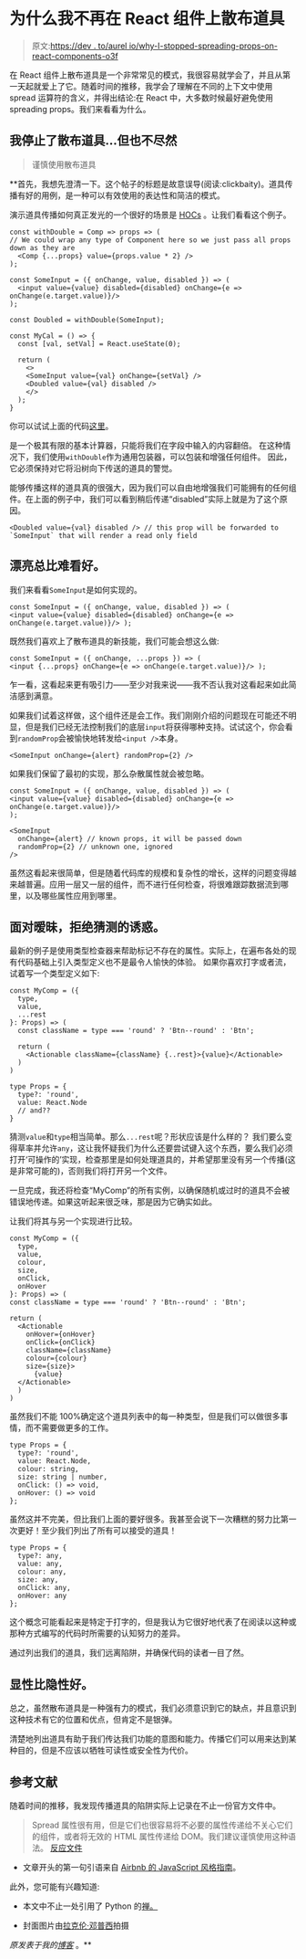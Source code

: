 # 为什么我不再在 React 组件上散布道具

> 原文:[https://dev . to/aurel io/why-I-stopped-spreading-props-on-react-components-o3f](https://dev.to/aurelio/why-i-stopped-spreading-props-on-react-components-o3f)

在 React 组件上散布道具是一个非常常见的模式，我很容易就学会了，并且从第一天起就爱上了它。随着时间的推移，我学会了理解在不同的上下文中使用 spread 运算符的含义，并得出结论:在 React 中，大多数时候最好避免使用 spreading props。我们来看看为什么。

## [](#i-stopped-spreading-props-but-not-quite)我停止了散布道具...但也不尽然

> 谨慎使用散布道具

 **首先，我想先澄清一下。这个帖子的标题是故意误导(阅读:clickbaity)。道具传播有好的用例，是一种可以有效使用的表达性和简洁的模式。

演示道具传播如何真正发光的一个很好的场景是 [HOCs](https://reactjs.org/docs/higher-order-components.html) 。让我们看看这个例子。

```
const withDouble = Comp => props => (
// We could wrap any type of Component here so we just pass all props down as they are
  <Comp {...props} value={props.value * 2} />
);

const SomeInput = ({ onChange, value, disabled }) => (
  <input value={value} disabled={disabled} onChange={e => onChange(e.target.value)}/>
);

const Doubled = withDouble(SomeInput);

const MyCal = () => {
  const [val, setVal] = React.useState(0);

  return (
    <>
    <SomeInput value={val} onChange={setVal} />
    <Doubled value={val} disabled />
    </>
  );
} 
```

你可以试试上面的代码[这里](https://jsfiddle.net/npsgLhf1/)。

是一个极其有限的基本计算器，只能将我们在字段中输入的内容翻倍。
在这种情况下，我们使用`withDouble`作为通用包装器，可以包装和增强任何组件。
因此，它必须保持对它将沿树向下传送的道具的警觉。

能够传播这样的道具真的很强大，因为我们可以自由地增强我们可能拥有的任何组件。在上面的例子中，我们可以看到稍后传递“disabled”实际上就是为了这个原因。

```
<Doubled value={val} disabled /> // this prop will be forwarded to `SomeInput` that will render a read only field 
```

## [](#beautiful-is-better-than-ugly)漂亮总比难看好。

我们来看看`SomeInput`是如何实现的。

```
const SomeInput = ({ onChange, value, disabled }) => (
<input value={value} disabled={disabled} onChange={e => onChange(e.target.value)}/> ); 
```

既然我们喜欢上了散布道具的新技能，我们可能会想这么做:

```
const SomeInput = ({ onChange, ...props }) => (
<input {...props} onChange={e => onChange(e.target.value)}/> ); 
```

乍一看，这看起来更有吸引力——至少对我来说——我不否认我对这看起来如此简洁感到满意。

如果我们试着这样做，这个组件还是会工作。我们刚刚介绍的问题现在可能还不明显，但是我们已经无法控制我们的底层`input`将获得哪种支持。试试这个，你会看到`randomProp`会被愉快地转发给`<input />`本身。

```
<SomeInput onChange={alert} randomProp={2} /> 
```

如果我们保留了最初的实现，那么杂散属性就会被忽略。

```
const SomeInput = ({ onChange, value, disabled }) => (
<input value={value} disabled={disabled} onChange={e => onChange(e.target.value)}/>
);

<SomeInput
  onChange={alert} // known props, it will be passed down
  randomProp={2} // unknown one, ignored
/> 
```

虽然这看起来很简单，但是随着代码库的规模和复杂性的增长，这样的问题变得越来越普遍。应用一层又一层的组件，而不进行任何检查，将很难跟踪数据流到哪里，以及哪些属性应用到哪里。

## [](#in-the-face-of-ambiguity-refuse-the-temptation-to-guess)面对暧昧，拒绝猜测的诱惑。

最新的例子是使用类型检查器来帮助标记不存在的属性。实际上，在遍布各处的现有代码基础上引入类型定义也不是最令人愉快的体验。
如果你喜欢打字或者流，试着写一个类型定义如下:

```
const MyComp = ({
  type,
  value,
  ...rest
}: Props) => (
  const className = type === 'round' ? 'Btn--round' : 'Btn';

  return (
    <Actionable className={className} {..rest}>{value}</Actionable>
  )
)

type Props = {
  type?: 'round',
  value: React.Node
  // and??
} 
```

猜测`value`和`type`相当简单。那么`...rest`呢？形状应该是什么样的？
我们要么变得草率并允许`any`，这让我怀疑我们为什么还要尝试键入这个东西，要么我们必须打开‘可操作的’实现，检查那里是如何处理道具的，并希望那里没有另一个传播(这是非常可能的)，否则我们将打开另一个文件。

一旦完成，我还将检查“MyComp”的所有实例，以确保随机或过时的道具不会被错误地传递。如果这听起来很乏味，那是因为它确实如此。

让我们将其与另一个实现进行比较。

```
const MyComp = ({
  type,
  value,
  colour,
  size,
  onClick,
  onHover
}: Props) => (
const className = type === 'round' ? 'Btn--round' : 'Btn';

return (
  <Actionable
    onHover={onHover}
    onClick={onClick}
    className={className}
    colour={colour}
    size={size}>
      {value}
  </Actionable>
  )
) 
```

虽然我们不能 100%确定这个道具列表中的每一种类型，但是我们可以做很多事情，而不需要做更多的工作。

```
type Props = {
  type?: 'round',
  value: React.Node,
  colour: string,
  size: string | number,
  onClick: () => void,
  onHover: () => void
}; 
```

虽然这并不完美，但比我们上面的要好很多。我甚至会说下一次糟糕的努力比第一次更好！至少我们列出了所有可以接受的道具！

```
type Props = {
  type?: any,
  value: any,
  colour: any,
  size: any,
  onClick: any,
  onHover: any
}; 
```

这个概念可能看起来是特定于打字的，但是我认为它很好地代表了在阅读以这种或那种方式编写的代码时所需要的认知努力的差异。

通过列出我们的道具，我们远离陷阱，并确保代码的读者一目了然。

## [](#explicit-is-better-than-implicit)显性比隐性好。

总之，虽然散布道具是一种强有力的模式，我们必须意识到它的缺点，并且意识到这种技术有它的位置和优点，但肯定不是银弹。

清楚地列出道具有助于我们传达我们功能的意图和能力。传播它们可以用来达到某种目的，但是不应该以牺牲可读性或安全性为代价。

## [](#references)参考文献

随着时间的推移，我发现传播道具的陷阱实际上记录在不止一份官方文件中。

> Spread 属性很有用，但是它们也很容易将不必要的属性传递给不关心它们的组件，或者将无效的 HTML 属性传递给 DOM。我们建议谨慎使用这种语法。
> [反应文件](https://reactjs.org/docs/jsx-in-depth.html#spread-attributes)

*   文章开头的第一句引语来自 [Airbnb 的 JavaScript 风格指南](http://airbnb.io/javascript/react/)。

此外，您可能有兴趣知道:

*   本文中不止一处引用了 Python 的[禅。](https://www.python.org/dev/peps/pep-0020/)

*   封面图片由[拉克伦·邓普西](https://unsplash.com/@lachlanjdempsey)拍摄

*原发表于我的[博客](https://nobitagit.github.io/blog/Why-I-stopped-spreading-props-react/)* 。**
